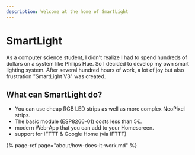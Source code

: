 ```yaml
---
description: Welcome at the home of SmartLight
---
```


# SmartLight

As a computer science student, I didn't realize I had to spend hundreds of dollars on a system like Philips Hue. So I decided to develop my own smart lighting system. After several hundred hours of work, a lot of joy but also frustration "SmartLight V3" was created.

## What can SmartLight do?

* You can use cheap RGB LED strips as well as more complex NeoPixel strips.
* The basic module \(ESP8266-01\) costs less than 5€.
* modern Web-App that you can add to your Homescreen.
* support for IFTTT & Google Home \(via IFTTT\)

{% page-ref page="about/how-does-it-work.md" %}

